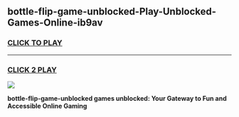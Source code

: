 
## bottle-flip-game-unblocked-Play-Unblocked-Games-Online-ib9av
<h3>
<a href="https://premium76.site?title=bottle-flip-game-unblocked&ref=24A">CLICK TO PLAY</a></h3>
<hr>

<h3>
<a href="https://premium76.site?title=bottle-flip-game-unblocked&ref=24A">CLICK 2 PLAY</a>
  
</h3>

<a href="https://premium76.site?title=bottle-flip-game-unblocked&ref=24A"><img src="https://clearcache.store/games.png"></a>


**bottle-flip-game-unblocked games unblocked: Your Gateway to Fun and Accessible Online Gaming**
